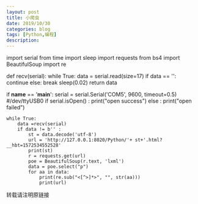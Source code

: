 ```yaml
---
layout: post
title: 小爬虫
date: 2019/10/30
categories: blog
tags: [Python,编程]
description: 
---
```


import serial
from time import sleep
import requests
from bs4 import BeautifulSoup
import re

def recv(serial):
    while True:
        data = serial.read(size=17)
        if data == '':
            continue
        else:
            break
        sleep(0.02)
    return data

if __name__ == '__main__':
    serial = serial.Serial('COM5', 9600, timeout=0.5)  #/dev/ttyUSB0
    if serial.isOpen() :
        print("open success")
    else :
        print("open failed")

    while True:
        data =recv(serial)
        if data != b'' :
            st = data.decode('utf-8')
            url = 'http://127.0.0.1:8020/Python/'+ st+'.html?__hbt=1572534552528'
            print(st)
            r = requests.get(url)
            poe = BeautifulSoup(r.text, 'lxml')
            data = poe.select("p")
            for aa in data:
                print(re.sub("<[^>]*>", "", str(aa)))
                print(url)
转载请注明原链接 












